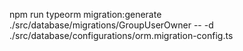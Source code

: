 npm run typeorm migration:generate ./src/database/migrations/GroupUserOwner -- -d ./src/database/configurations/orm.migration-config.ts